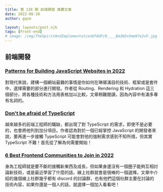```yaml
---
title: 第 138 期 前端開發 推薦文章
date: 2022-06-28
author: gqsm

layout: layouts/post.njk
tags: [Front-end]
# image: /img/TheSpiritAndImplementationOfAOP/0____Bm36Dv5mm97e2vF.jpg
---
```


## 前端開發
<!-- summary -->

### [Patterns for Building JavaScript Websites in 2022](https://dev.to/this-is-learning/patterns-for-building-javascript-websites-in-2022-5a93)

對現代來說，建構一個網站最難的事情是你如何在琳瑯滿目的技術、框架或是套件中，選擇需要的部分進行開發。作者從 Routing、Rendering 和 Hydration 這三個部分，將各種技術和方法用表格加以比較，文章稍難閱讀，因為內容中有滿多專有名詞的。

<!-- summary -->

### [Don't be afraid of TypeScript](https://codecryrepeat.hashnode.dev/dont-be-afraid-of-typescript)

越來越多的前端工程師的職缺，都出現了對 TypeScript 的需求，即使不是必要的，也會將他列到加分項目。作者認為對於一個已經掌控 JavaScript 的開發者來說，要再進一步接觸 TypeScript 可能會對他的強制需求感到不知所措，但其實 TypeScript 不難！首先從了解為何需要開始！

### [6 Best Frontend Communities to Join in 2022](https://cult.honeypot.io/reads/6-best-frontend-communities-to-join-in-2022/)

身為工程師就是要不斷的接觸新東西及成長，但如果身邊沒有一個圈子能夠互相討論新技術，或是最近學習了什麼的話，線上社群就會是很棒的一個選擇。文章中介紹的幾個線上社群幾乎都有 discord 的討論群，也有他們這個社群主要在討論的技術內容，如果你還是一個人的話，就選擇一個加入看看吧！
